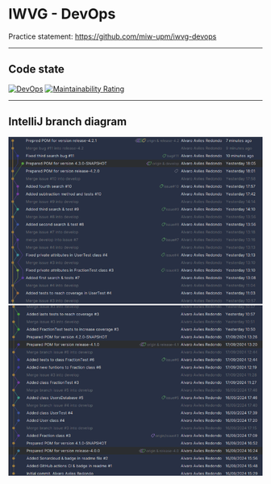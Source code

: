 # IWVG - DevOps

Practice statement: https://github.com/miw-upm/iwvg-devops

---

## Code state

[![DevOps](https://github.com/miw-upm/iwvg-devops/actions/workflows/test-sonar.yml/badge.svg)](https://github.com/alvaroavilesr/iwvg-devops-aviles-alvaro/actions/workflows/test-sonar.yml)
[![Maintainability Rating](https://sonarcloud.io/api/project_badges/measure?project=alvaroavilesr_iwvg-devops-aviles-alvaro2&metric=sqale_rating)](https://sonarcloud.io/dashboard?id=alvaroavilesr_iwvg-devops-aviles-alvaro2)

---

## IntelliJ branch diagram

![DiagramPart2](images/Ramas2.png)
![DiagramPart1](images/Ramas1.png)